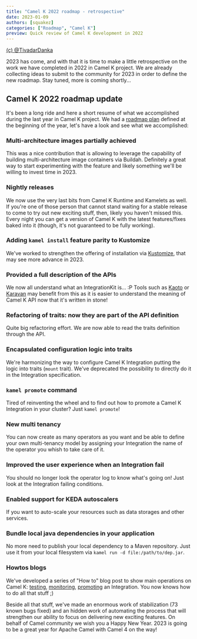 ```yaml
---
title: "Camel K 2022 roadmap - retrospective"
date: 2023-01-09
authors: [squakez]
categories: ["Roadmap", "Camel K"]
preview: Quick review of Camel K development in 2022
---
```


[(c) @TivadarDanka](https://twitter.com/tivadardanka/status/1588131890040434688)

2023 has come, and with that it is time to make a little retrospective on the work we have completed in 2022 in Camel K project. We are already collecting ideas to submit to the community for 2023 in order to define the new roadmap. Stay tuned, more is coming shortly...

## Camel K 2022 roadmap update

It's been a long ride and here a short resume of what we accomplished during the last year in Camel K project. We had a [roadmap plan](/blog/2022/03/camel-k-roadmap-2022/) defined at the beginning of the year, let's have a look and see what we accomplished:

### Multi-architecture images partially achieved

This was a nice contribution that is allowing to leverage the capability of building multi-architecture image containers via Buildah. Definitely a great way to start experimenting with the feature and likely something we'll be willing to invest time in 2023.

### Nightly releases

We now use the very last bits from Camel K Runtime and Kamelets as well. If you're one of those person that cannot stand waiting for a stable release to come to try out new exciting stuff, then, likely you haven't missed this. Every night you can get a version of Camel K with the latest features/fixes baked into it (though, it's not guaranteed to be fully working).

### Adding `kamel install` feature parity to Kustomize

We've worked to strengthen the offering of installation via [Kustomize](/camel-k/next/installation/installation.html#kustomize), that may see more advance in 2023.

### Provided a full description of the APIs

We now all understand what an IntegrationKit is... :P Tools such as [Kaoto](https://kaoto.io/) or [Karavan](https://marketplace.visualstudio.com/items?itemName=camel-karavan.karavan) may benefit from this as it is easier to understand the meaning of Camel K API now that it's written in stone!

### Refactoring of traits: now they are part of the API definition

Quite big refactoring effort. We are now able to read the traits definition through the API.

### Encapsulated configuration logic into traits

We're harmonizing the way to configure Camel K Integration putting the logic into traits (`mount` trait). We've deprecated the possibility to directly do it in the Integration specification.

### `kamel promote` command

Tired of reinventing the wheel and to find out how to promote a Camel K Integration in your cluster? Just `kamel promote`!

### New multi tenancy

You can now create as many operators as you want and be able to define your own multi-tenancy model by assigning your Integration the name of the operator you whish to take care of it.

### Improved the user experience when an Integration fail

You should no longer look the operator log to know what's going on! Just look at the Integration failing conditions.

### Enabled support for KEDA autoscalers

If you want to auto-scale your resources such as data storages and other services.

### Bundle local java dependencies in your application

No more need to publish your local dependency to a Maven repository. Just use it from your local filesystem via `kamel run -d file:/path/to/dep.jar`.

### Howtos blogs

We've developed a series of "How to" blog post to show main operations on Camel K: [testing](/blog/2022/11/camel-k-jbang/), [monitoring](/blog/2022/07/camel-k-monitoring-ops/), [promoting](/blog/2022/10/camel-k-cicd/) an Integration. You now knows how to do all that stuff ;)

Beside all that stuff, we've made an enormous work of stabilization (73 known bugs fixed) and an hidden work of automating the process that will strengthen our ability to focus on delivering new exciting features. On behalf of Camel community we wish you a Happy New Year. 2023 is going to be a great year for Apache Camel with Camel 4 on the way!
